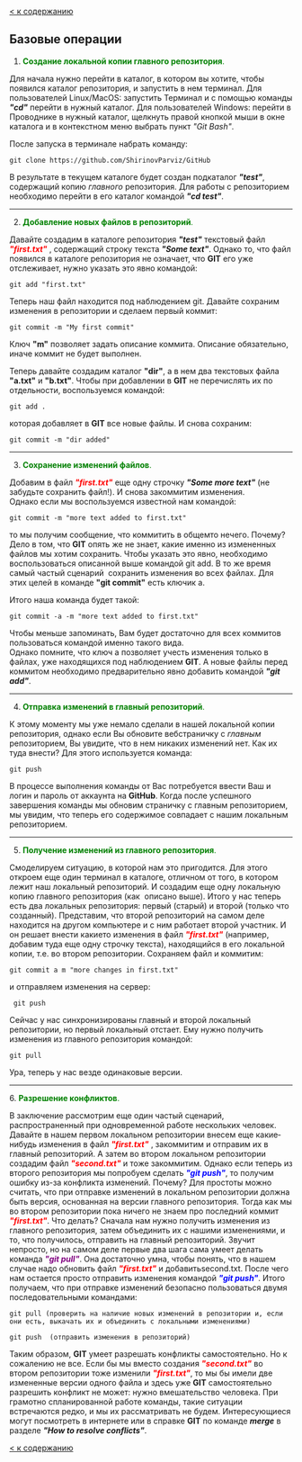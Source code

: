 [< к содержанию](./readme.md)

## **Базовые операции**

1. <span style="color:Green"> **Создание локальной копии главного репозитория**. 

Для начала нужно перейти в каталог, в котором вы хотите, чтобы появился каталог репозитория, и запустить в нем терминал. Для пользователей Linux/MacOS: запустить Терминал и с помощью команды ***"cd"*** перейти в нужный каталог. Для пользователей Windows: перейти в
Проводнике в нужный каталог, щелкнуть правой кнопкой мыши в окне каталога и в
контекстном меню выбрать пункт *"Git Bash"*. 

После запуска в терминале набрать команду:

    git clone https://github.com/ShirinovParviz/GitHub

В результате в текущем каталоге будет создан подкаталог ***"test"***, содержащий
копию *главного* репозитория. Для работы с репозиторием необходимо перейти в его
каталог командой ***"cd test"***.

---------

2. <span style="color:Green"> **Добавление новых файлов в репозиторий**. 

Давайте создадим в каталоге репозитория ***"test"*** текстовый файл 
<span style="color:red"> ***"first.txt"***</span>
, содержащий строку текста ***"Some text"***. Однако то, что файл появился в каталоге репозитория не означает, что **GIT** его уже отслеживает, нужно указать это явно командой:

    git add "first.txt"

Теперь наш файл находится под наблюдением git. Давайте сохраним изменения в
репозитории и сделаем первый коммит: 

    git commit -­m "My first commit" 

Ключ **"m"** позволяет задать описание коммита. Описание обязательно, иначе
коммит не будет выполнен. 

Теперь давайте создадим каталог **"dir"**, а в нем два текстовых файла **"a.txt"** и **"b.txt"**. Чтобы при добавлении в **GIT** не перечислять их по отдельности, воспользуемся командой:

    git add .

которая добавляет в **GIT** все новые файлы. И снова сохраним: 
   
    git commit ­-m "dir added"
    
-----

3. <span style="color:Green"> **Сохранение изменений файлов**. 

Добавим в файл 
<span style="color:red"> ***"first.txt"***</span> 
еще одну строчку ***"Some more text"*** (не забудьте сохранить файл!). И снова закоммитим изменения.
<br>Однако если мы воспользуемся известной нам командой: <br>

    git commit ­-m "more text added to first.txt"

то мы получим сообщение, что коммитить в общем­то нечего. Почему? Дело в том,
что **GIT** опять же не знает, какие именно из измененных файлов мы хотим сохранить.
Чтобы указать это явно, необходимо воспользоваться описанной выше командой
git add. В то же время самый частый сценарий ­ сохранить изменения во всех
файлах. Для этих целей в команде **"git commit"** есть ключик ­a. 

Итого наша команда будет такой:

    git commit -­a -­m "more text added to first.txt"

Чтобы меньше запоминать, Вам будет достаточно для всех коммитов пользоваться
командой именно такого вида. 
<br> Однако помните, что ключ ­a позволяет учесть изменения только в файлах, уже
находящихся под наблюдением **GIT**. А новые файлы перед коммитом необходимо
предварительно явно добавить командой ***"git add"***.

------

4. <span style="color:Green"> **Отправка изменений в главный репозиторий**. 

К этому моменту мы уже немало сделали в нашей локальной копии репозитория, однако если Вы обновите веб­страничку с *главным* репозиторием, Вы увидите, что в нем никаких изменений нет. Как их туда внести? Для этого используется команда: 

    git push

В процессе выполнения команды от Вас потребуется ввести Ваш и логин и пароль
от аккаунта на **GitHub**. Когда после успешного завершения команды мы обновим
страничку с главным репозиторием, мы увидим, что теперь его содержимое
совпадает с нашим локальным репозиторием.

----

5. <span style="color:Green"> **Получение изменений из главного репозитория**. 

Смоделируем ситуацию, в которой нам это пригодится. Для этого откроем еще один терминал в каталоге, отличном от того, в котором лежит наш локальный репозиторий. И создадим еще одну локальную копию главного репозитория (как ­ описано выше). Итого у нас теперь есть два локальных репозитория: первый (старый) и второй (только что созданный). Представим, что второй репозиторий на самом деле находится на другом компьютере и с ним работает второй участник. И он решает внести какие­то изменения в файл 
<span style="color:red"> ***"first.txt"***</span> 
(например, добавим туда еще одну строчку текста), находящийся в его локальной копии, т.е. во втором репозитории. Сохраняем файл и коммитим:
 
    git commit ­a ­m "more changes in first.txt"

и отправляем изменения на сервер: 

     git push

Сейчас у нас синхронизированы главный и второй локальный репозитории, но первый локальный отстает. Ему нужно получить изменения из главного репозитория командой:

    git pull

Ура, теперь у нас везде одинаковые версии. 

-------

6.<span style="color:Green"> **Разрешение конфликтов**. 

В заключение рассмотрим еще один частый сценарий, распространенный при одновременной работе нескольких человек. Давайте в нашем первом локальном репозитории внесем еще какие­нибудь изменения в файл 
<span style="color:red"> ***"first.txt"***</span>
, закоммитим и отправим их в главный репозиторий. А затем во втором локальном репозитории создадим файл 
<span style="color:red"> ***"second.txt"***</span> 
и тоже закоммитим. Однако если теперь из второго репозитория мы попробуем сделать <span style="color:blue"> ***"git push"***</span>, 
то получим ошибку из-­за конфликта изменений. Почему? Для простоты можно считать, что при отправке изменений в локальном репозитории должна быть версия, основанная на версии главного репозитория. Тогда как мы во втором репозитории пока ничего не знаем про последний коммит 
<span style="color:red"> ***"first.txt"***</span>. 
Что делать? Сначала нам нужно получить изменения из главного репозитория, затем объединить их с нашими изменениями, и то, что получилось, отправить на главный репозиторий. Звучит непросто, но на самом деле первые два шага сама умеет делать команда 
<span style="color:purple"> ***"git pull"***</span>. 
Она достаточно умна, чтобы понять, что в нашем случае надо обновить файл 
<span style="color:red"> ***"first.txt"***</span>
 и добавитьsecond.txt. После чего нам остается просто отправить изменения командой 
 <span style="color:blue"> ***"git push"***</span>. 
Итого получаем, что при отправке изменений безопасно пользоваться двумя
последовательными командами:  

    git pull (проверить на наличие новых изменений в репозитории и, если они есть, выкачать их и объединить с локальными изменениями) 
> 

    git push  (отправить изменения в репозиторий)

Таким образом, **GIT** умеет разрешать конфликты самостоятельно. Но к сожалению не все. Если бы мы вместо создания 
<span style="color:red"> ***"second.txt"***</span> 
во втором репозитории тоже изменили 
<span style="color:red"> ***"first.txt"***</span>, 
то мы бы имели две измененные версии одного файла и здесь уже **GIT** самостоятельно разрешить конфликт не может: нужно вмешательство человека. При грамотно спланированной работе команды, такие ситуации встречаются редко, и мы их рассматривать не будем. Интересующиеся могут посмотреть в интернете или в справке **GIT** по команде ***merge*** в разделе ***"How to resolve conflicts"***.

[< к содержанию](./readme.md)